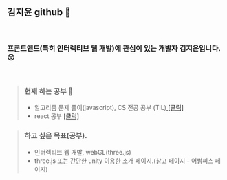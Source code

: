 ## 김지윤 github 👋   

<br>

### 프론트엔드(특히 인터렉티브 웹 개발)에 관심이 있는 개발자 김지윤입니다. 😙

<br>


>### 현재 하는 공부 🤔          
>- 알고리즘 문제 풀이(javascript), CS 전공 공부 (TIL)<a href ="https://github.com/jiyun1006/TIL"> [클릭] </a>     
>- react 공부 <a href=""> [클릭] </a>

>### 하고 싶은 목표(공부).  
>- 인터렉티브 웹 개발, webGL(three.js)   
>- three.js 또는 간단한 unity 이용한 소개 페이지.(참고 페이지 - 어썸피스 페이지)




<!--
**jiyun1006/jiyun1006** is a ✨ _special_ ✨ repository because its `README.md` (this file) appears on your GitHub profile.

Here are some ideas to get you started:

- 🔭 I’m currently working on ...
- 🌱 I’m currently learning ...
- 👯 I’m looking to collaborate on ...
- 🤔 I’m looking for help with ...
- 💬 Ask me about ...
- 📫 How to reach me: ...
- 😄 Pronouns: ...

-->
